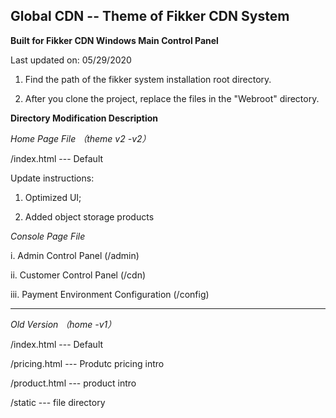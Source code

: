 Global CDN -- Theme of Fikker CDN System
-------------------------------------

**Built for Fikker CDN Windows Main Control Panel**

Last updated on: 05/29/2020

1. Find the path of the fikker system installation root directory.

2. After you clone the project, replace the files in the "Webroot" directory.

**Directory Modification Description**

*Home Page File （theme v2 -v2）*

/index.html --- Default

Update instructions: 

1. Optimized UI;

2. Added object storage products

*Console Page File*

i. Admin Control Panel (/admin)

ii. Customer Control Panel (/cdn)

iii. Payment Environment Configuration (/config)

------------------------------
*Old Version （home -v1）*

/index.html --- Default

/pricing.html --- Produtc pricing intro

/product.html --- product intro

/static --- file directory
